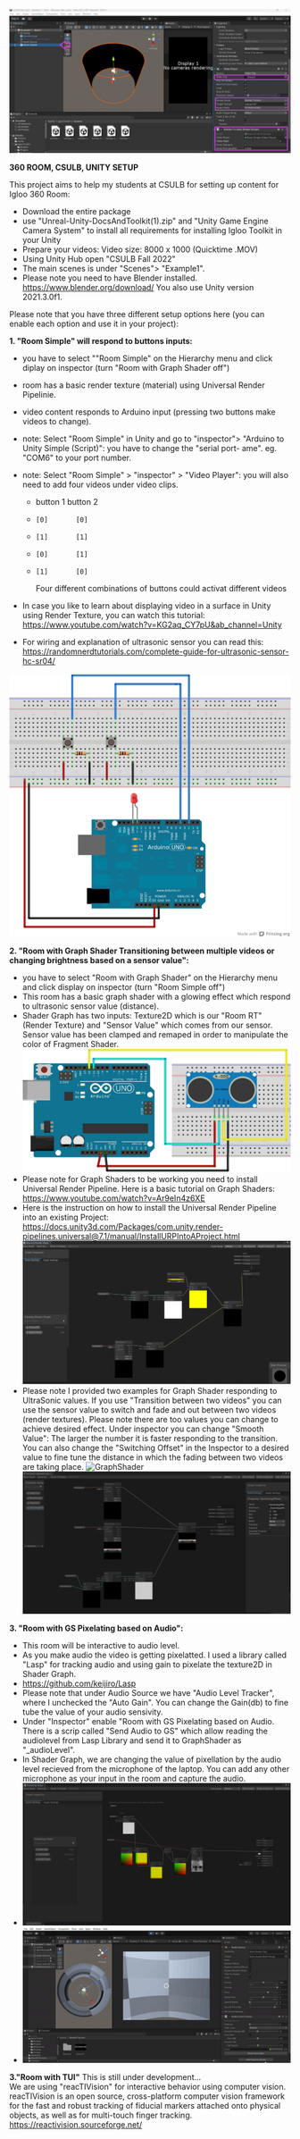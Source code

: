 
![Alt Text](UnityScreenshot01.png)


**360 ROOM, CSULB, UNITY SETUP**


This project aims to help my students at CSULB for setting up content for Igloo 360 Room:

- Download the entire package
- use "Unreal-Unity-DocsAndToolkit(1).zip" and "Unity Game Engine Camera System" to install all requirements for installing Igloo Toolkit in your Unity
- Prepare your videos: Video size: 8000 x 1000 (Quicktime .MOV)
- Using Unity Hub open "CSULB Fall 2022"
- The main scenes is under "Scenes"> "Example1". 
- Please note you need to have Blender installed. https://www.blender.org/download/ You also use Unity version 2021.3.0f1.



Please note that you have three different setup options here (you can enable each option and use it in your project):


**1. "Room Simple" will respond to buttons inputs:**
-  you have to select ""Room Simple" on the Hierarchy menu and click diplay on inspector (turn "Room with Graph Shader off")
-  room has a basic render texture (material) using Universal Render Pipelinie.
-  video content responds to Arduino input (pressing two buttons make videos to change). 
-  note: Select "Room Simple" in Unity and go to "inspector"> "Arduino to Unity Simple (Script)": you have to change the "serial port- ame". eg. "COM6" to your port number.
-  note: Select "Room Simple" > "inspector" > "Video Player": you will also need to add four videos under video clips. 
    
   -  button 1 button 2
   -     [0]       [0]
   -     [1]       [1]
   -     [0]       [1]
   -     [1]       [0] 
       Four different combinations of buttons could activat different videos 
- In case you like to learn about displaying video in a surface in Unity using Render Texture, you can watch this tutorial: https://www.youtube.com/watch?v=KG2aq_CY7pU&ab_channel=Unity
- For wiring and explanation of ultrasonic sensor you can read this: https://randomnerdtutorials.com/complete-guide-for-ultrasonic-sensor-hc-sr04/

![Buttons](arduinoButtons.png)



**2. "Room with Graph Shader Transitioning between multiple videos or changing brightness based on a sensor value":**
- you have to select "Room with Graph Shader" on the Hierarchy menu and click display on inspector (turn "Room Simple off")
- This room has a basic graph shader with a glowing effect which respond to ultrasonic sensor value (distance). 
- Shader Graph has two inputs: Texture2D which is our "Room RT" (Render Texture) and "Sensor Value" which comes from our sensor. Sensor value has been clamped and remaped in order to manipulate the color of Fragment Shader.
![GraphShader](arduinoUltrasonic.png)
- Please note for Graph Shaders to be working you need to install Universal Render Pipeline. Here is a basic tutorial on Graph Shaders: https://www.youtube.com/watch?v=Ar9eIn4z6XE
- Here is the instruction on how to install the Universal Render Pipeline into an existing Project: https://docs.unity3d.com/Packages/com.unity.render-pipelines.universal@7.1/manual/InstallURPIntoAProject.html
![GraphShader](UnityScreenshot02.png)
- Please note I provided two examples for Graph Shader responding to UltraSonic values. If you use "Transition between two videos" you can use the sensor value to switch and fade and out between two videos (render textures). Please note there are too values you can change to achieve desired effect. Under inspector you can change "Smooth Value": The larger the number it is faster responding to the transition. You can also change the "Switching Offset" in the Inspector to a desired value to fine tune the distance in which the fading between two videos are taking place.
![GraphShader](Transitioningvideo.gif)
![GraphShader](ShaderGraphTransitioning.png)


**3. "Room with GS Pixelating based on Audio":**
- This room will be interactive to audio level.
- As you make audio the video is getting pixelatted. I used a library called "Lasp" for tracking audio and using gain to pixelate the texture2D in Shader Graph.
- https://github.com/keijiro/Lasp
- Please note that under Audio Source we have "Audio Level Tracker", where I unchecked the "Auto Gain". You can change the Gain(db) to fine tube the value of your audio sensivity.
- Under "Inspector" enable "Room with GS Pixelating based on Audio. There is a scrip called "Send Audio to GS" which allow reading the audiolevel from Lasp Library and send it to GraphShader as "_audioLevel". 
- In Shader Graph, we are changing the value of pixellation by the audio level recieved from the microphone of the laptop. You can add any other microphone as your input in the room and capture the audio.   
- ![GraphShader](ShaderGraphAudio.png)
- ![GraphShader](ShaderGraphAudio.gif)


**3."Room with TUI"**
This is still under development...  
We are using "reacTIVision" for interactive behavior using computer vision.
reacTIVision is an open source, cross-platform computer vision framework for the fast and robust tracking of fiducial markers attached onto physical objects, as well as for multi-touch finger tracking. https://reactivision.sourceforge.net/
